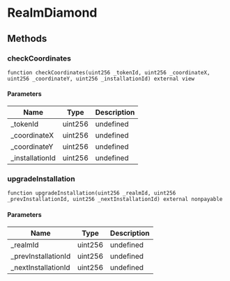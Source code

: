 # RealmDiamond









## Methods

### checkCoordinates

```solidity
function checkCoordinates(uint256 _tokenId, uint256 _coordinateX, uint256 _coordinateY, uint256 _installationId) external view
```





#### Parameters

| Name | Type | Description |
|---|---|---|
| _tokenId | uint256 | undefined
| _coordinateX | uint256 | undefined
| _coordinateY | uint256 | undefined
| _installationId | uint256 | undefined

### upgradeInstallation

```solidity
function upgradeInstallation(uint256 _realmId, uint256 _prevInstallationId, uint256 _nextInstallationId) external nonpayable
```





#### Parameters

| Name | Type | Description |
|---|---|---|
| _realmId | uint256 | undefined
| _prevInstallationId | uint256 | undefined
| _nextInstallationId | uint256 | undefined




